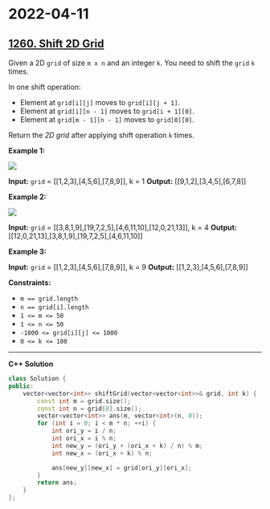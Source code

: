 # 2022-04-11

## [1260. Shift 2D Grid](https://leetcode.com/problems/shift-2d-grid/)

Given a 2D `grid` of size `m x n` and an integer `k`. You need to shift the `grid` `k` times.

In one shift operation:

- Element at `grid[i][j]` moves to `grid[i][j + 1]`.
- Element at `grid[i][n - 1]` moves to `grid[i + 1][0]`.
- Element at `grid[m - 1][n - 1]` moves to `grid[0][0]`.

Return the _2D grid_ after applying shift operation `k` times.

**Example 1:**

![ ](https://assets.leetcode.com/uploads/2019/11/05/e1.png)

**Input:** `grid` = \[\[1,2,3\],\[4,5,6\],\[7,8,9\]\], k = 1
**Output:** \[\[9,1,2\],\[3,4,5\],\[6,7,8\]\]

**Example 2:**

![ ](https://assets.leetcode.com/uploads/2019/11/05/e2.png)

**Input:** `grid` = \[\[3,8,1,9\],\[19,7,2,5\],\[4,6,11,10\],\[12,0,21,13\]\], k = 4
**Output:** \[\[12,0,21,13\],\[3,8,1,9\],\[19,7,2,5\],\[4,6,11,10\]\]

**Example 3:**

**Input:** `grid` = \[\[1,2,3\],\[4,5,6\],\[7,8,9\]\], k = 9
**Output:** \[\[1,2,3\],\[4,5,6\],\[7,8,9\]\]

**Constraints:**

- `m == grid.length`
- `n == grid[i].length`
- `1 <= m <= 50`
- `1 <= n <= 50`
- `-1000 <= grid[i][j] <= 1000`
- `0 <= k <= 100`

---

**C++ Solution**

```c++
class Solution {
public:
    vector<vector<int>> shiftGrid(vector<vector<int>>& grid, int k) {
        const int m = grid.size();
        const int n = grid[0].size();
        vector<vector<int>> ans(m, vector<int>(n, 0));
        for (int i = 0; i < m * n; ++i) {
            int ori_y = i / n;
            int ori_x = i % n;
            int new_y = (ori_y + (ori_x + k) / n) % m;
            int new_x = (ori_x + k) % n;

            ans[new_y][new_x] = grid[ori_y][ori_x];
        }
        return ans;
    }
};
```
